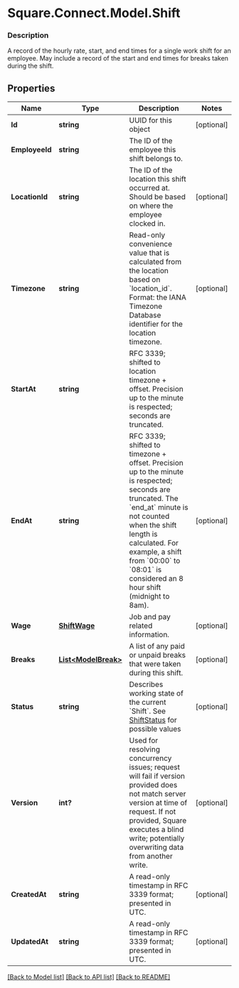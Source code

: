 # Square.Connect.Model.Shift

### Description

A record of the hourly rate, start, and end times for a single work shift  for an employee. May include a record of the start and end times for breaks  taken during the shift.

## Properties

Name | Type | Description | Notes
------------ | ------------- | ------------- | -------------
**Id** | **string** | UUID for this object | [optional] 
**EmployeeId** | **string** | The ID of the employee this shift belongs to. | 
**LocationId** | **string** | The ID of the location this shift occurred at. Should be based on where the employee clocked in. | [optional] 
**Timezone** | **string** | Read-only convenience value that is calculated from the location based on &#x60;location_id&#x60;. Format: the IANA Timezone Database identifier for the location timezone. | [optional] 
**StartAt** | **string** | RFC 3339; shifted to location timezone + offset. Precision up to the minute is respected; seconds are truncated. | 
**EndAt** | **string** | RFC 3339; shifted to timezone + offset. Precision up to the minute is respected; seconds are truncated. The &#x60;end_at&#x60; minute is not counted when the shift length is calculated. For example, a shift from &#x60;00:00&#x60; to &#x60;08:01&#x60; is considered an 8 hour shift (midnight to 8am). | [optional] 
**Wage** | [**ShiftWage**](ShiftWage.md) | Job and pay related information. | [optional] 
**Breaks** | [**List&lt;ModelBreak&gt;**](ModelBreak.md) | A list of any paid or unpaid breaks that were taken during this shift. | [optional] 
**Status** | **string** | Describes working state of the current &#x60;Shift&#x60;. See [ShiftStatus](#type-shiftstatus) for possible values | [optional] 
**Version** | **int?** | Used for resolving concurrency issues; request will fail if version provided does not match server version at time of request. If not provided, Square executes a blind write; potentially overwriting data from another write. | [optional] 
**CreatedAt** | **string** | A read-only timestamp in RFC 3339 format; presented in UTC. | [optional] 
**UpdatedAt** | **string** | A read-only timestamp in RFC 3339 format; presented in UTC. | [optional] 



[[Back to Model list]](../README.md#documentation-for-models) [[Back to API list]](../README.md#documentation-for-api-endpoints) [[Back to README]](../README.md)

